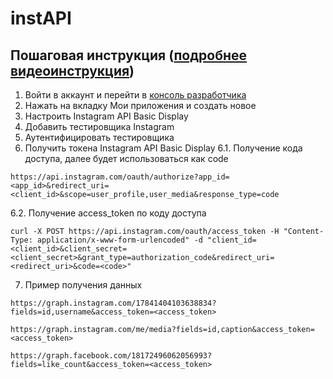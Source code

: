 # instAPI

## Пошаговая инструкция ([подробнее](https://active-vision.ru/blog/instagram-api-basic-display/) [видеоинструкция](https://www.youtube.com/watch?v=X2ndbJAnQKM))

1. Войти в аккаунт и перейти в [консоль разработчика](https://developers.facebook.com/)
2. Нажать на вкладку Мои приложения и создать новое
3. Настроить Instagram API Basic Display
4. Добавить тестировщика Instagram
5. Аутентифицировать тестировщика
6. Получить токена Instagram API Basic Display
6.1. Получение кода доступа, далее будет использоваться как code
```
https://api.instagram.com/oauth/authorize?app_id=<app_id>&redirect_uri=<client_id>&scope=user_profile,user_media&response_type=code
```
6.2. Получение access_token по коду доступа
```
curl -X POST https://api.instagram.com/oauth/access_token -H "Content-Type: application/x-www-form-urlencoded" -d "client_id=<client_id>&client_secret=<client_secret>&grant_type=authorization_code&redirect_uri=<redirect_uri>&code=<code>"
```
7. Пример получения данных
```
https://graph.instagram.com/17841404103638834?fields=id,username&access_token=<access_token>
```
```
https://graph.instagram.com/me/media?fields=id,caption&access_token=<access_token>
```
```
https://graph.facebook.com/18172496062056993?fields=like_count&access_token=<access_token>
```
